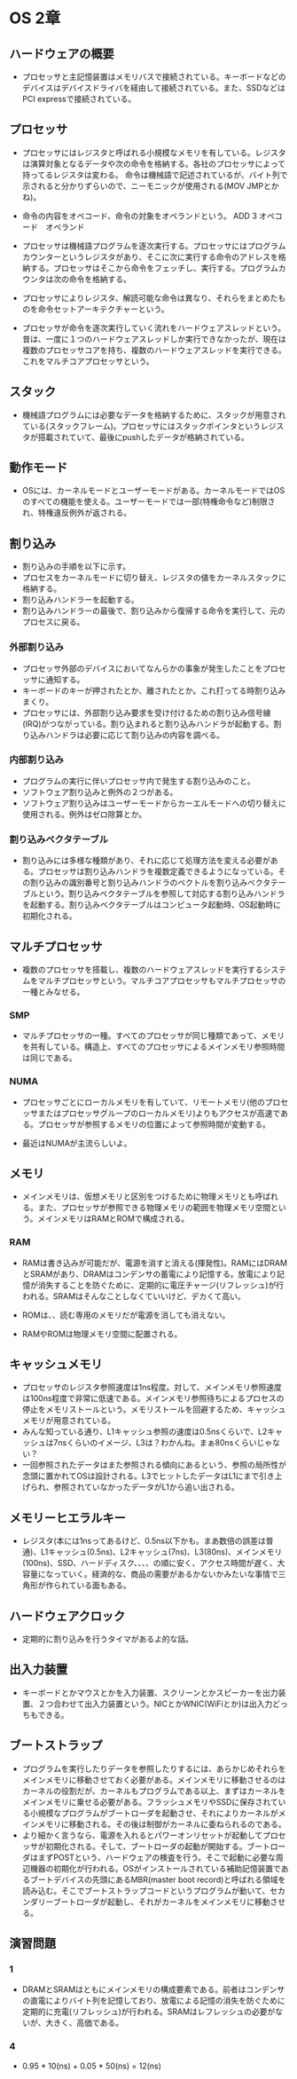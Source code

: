 # OS 2章
## ハードウェアの概要
- プロセッサと主記憶装置はメモリバスで接続されている。キーボードなどのデバイスはデバイスドライバを経由して接続されている。また、SSDなどはPCI expressで接続されている。

## プロセッサ
- プロセッサにはレジスタと呼ばれる小規模なメモリを有している。レジスタは演算対象となるデータや次の命令を格納する。各社のプロセッサによって持ってるレジスタは変わる。
命令は機械語で記述されているが、バイト列で示されると分かりずらいので、ニーモニックが使用される(MOV JMPとかね)。

- 命令の内容をオペコード、命令の対象をオペランドという。
ADD 3
オペコード　オペランド

- プロセッサは機械語プログラムを逐次実行する。プロセッサにはプログラムカウンターというレジスタがあり、そこに次に実行する命令のアドレスを格納する。プロセッサはそこから命令をフェッチし、実行する。プログラムカウンタは次の命令を格納する。
- プロセッサによりレジスタ、解読可能な命令は異なり、それらをまとめたものを命令セットアーキテクチャーという。

- プロセッサが命令を逐次実行していく流れをハードウェアスレッドという。昔は、一度に１つのハードウェアスレッドしか実行できなかったが、現在は複数のプロセッサコアを持ち、複数のハードウェアスレッドを実行できる。これをマルチコアプロセッサという。

## スタック
- 機械語プログラムには必要なデータを格納するために、スタックが用意されている(スタックフレーム)。プロセッサにはスタックポインタというレジスタが搭載されていて、最後にpushしたデータが格納されている。

## 動作モード
- OSには、カーネルモードとユーザーモードがある。カーネルモードではOSのすべての機能を使える。ユーザーモードでは一部(特権命令など)制限され、特権違反例外が返される。

## 割り込み
- 割り込みの手順を以下に示す。
- プロセスをカーネルモードに切り替え、レジスタの値をカーネルスタックに格納する。
- 割り込みハンドラーを起動する。
- 割り込みハンドラーの最後で、割り込みから復帰する命令を実行して、元のプロセスに戻る。

### 外部割り込み
- プロセッサ外部のデバイスにおいてなんらかの事象が発生したことをプロセッサに通知する。
- キーボードのキーが押されたとか、離されたとか。これ打ってる時割り込みまくり。
- プロセッサには、外部割り込み要求を受け付けるための割り込み信号線(IRQ)がつながっている。割り込まれると割り込みハンドラが起動する。割り込みハンドラは必要に応じて割り込みの内容を調べる。

### 内部割り込み
- プログラムの実行に伴いプロセッサ内で発生する割り込みのこと。
- ソフトウェア割り込みと例外の２つがある。
- ソフトウェア割り込みはユーザーモードからカーエルモードへの切り替えに使用される。例外はゼロ除算とか。

### 割り込みベクタテーブル
- 割り込みには多様な種類があり、それに応じて処理方法を変える必要がある。プロセッサは割り込みハンドラを複数定義できるようになっている。その割り込みの識別番号と割り込みハンドラのベクトルを割り込みベクタテーブルという。割り込みベクタテーブルを参照して対応する割り込みハンドラを起動する。割り込みベクタテーブルはコンピュータ起動時、OS起動時に初期化される。

## マルチプロセッサ
- 複数のプロセッサを搭載し、複数のハードウェアスレッドを実行するシステムをマルチプロセッサという。マルチコアプロセッサもマルチプロセッサの一種とみなせる。
### SMP 
- マルチプロセッサの一種。すべてのプロセッサが同じ種類であって、メモリを共有している。構造上、すべてのプロセッサによるメインメモリ参照時間は同じである。
### NUMA 
- プロセッサごとにローカルメモリを有していて、リモートメモリ(他のプロセッサまたはプロセッサグループのローカルメモリ)よりもアクセスが高速である。プロセッサが参照するメモリの位置によって参照時間が変動する。

- 最近はNUMAが主流らしいよ。

## メモリ
- メインメモリは、仮想メモリと区別をつけるために物理メモリとも呼ばれる。また、プロセッサが参照できる物理メモリの範囲を物理メモリ空間という。メインメモリはRAMとROMで構成される。
### RAM
- RAMは書き込みが可能だが、電源を消すと消える(揮発性)。RAMにはDRAMとSRAMがあり、DRAMはコンデンサの蓄電により記憶する。放電により記憶が消失することを防ぐために、定期的に電圧チャージ(リフレッシュ)が行われる。SRAMはそんなことしなくていいけど、デカくて高い。
- ROMは、、読む専用のメモリだが電源を消しても消えない。

- RAMやROMは物理メモリ空間に配置される。

## キャッシュメモリ
- プロセッサのレジスタ参照速度は1ns程度。対して、メインメモリ参照速度は100ns程度で非常に低速である。メインメモリ参照待ちによるプロセスの停止をメモリストールという。メモリストールを回避するため、キャッシュメモリが用意されている。
- みんな知っている通り、L1キャッシュ参照の速度は0.5nsくらいで、L2キャッシュは7nsくらいのイメージ、L3は？わかんね。まぁ80nsくらいじゃない？
- 一回参照されたデータはまた参照される傾向にあるという、参照の局所性が念頭に置かれてOSは設計される。L3でヒットしたデータはL1にまで引き上げられ、参照されていなかったデータがL1から追い出される。

## メモリーヒエラルキー
- レジスタ(本には1nsってあるけど、0.5ns以下かも。まあ数倍の誤差は普通)、L1キャッシュ(0.5ns)、L2キャッシュ(7ns)、L3(80ns)、メインメモリ(100ns)、SSD、ハードディスク、、、、の順に安く、アクセス時間が遅く、大容量になっていく。経済的な、商品の需要があるかないかみたいな事情で三角形が作られている面もある。

## ハードウェアクロック
- 定期的に割り込みを行うタイマがあるよ的な話。

## 出入力装置
- キーボードとかマウスとかを入力装置、スクリーンとかスピーカーを出力装置、２つ合わせて出入力装置という。NICとかWNIC(WiFiとか)は出入力どっちもできる。

## ブートストラップ
- プログラムを実行したりデータを参照したりするには、あらかじめそれらをメインメモリに移動させておく必要がある。メインメモリに移動させるのはカーネルの役割だが、カーネルもプログラムである以上、まずはカーネルをメインメモリに乗せる必要がある。フラッシュメモリやSSDに保存されている小規模なプログラムがブートローダを起動させ、それによりカーネルがメインメモリに移動される。その後は制御がカーネルに委ねられるのである。
- より細かく言うなら、電源を入れるとパワーオンリセットが起動してプロセッサが初期化される。そして、ブートローダの起動が開始する。ブートローダはまずPOSTという、ハードウェアの検査を行う。そこで起動に必要な周辺機器の初期化が行われる。OSがインストールされている補助記憶装置であるブートデバイスの先頭にあるMBR(master boot record)と呼ばれる領域を読み込む。そこでブートストラップコードというプログラムが動いて、セカンダリーブートローダが起動し、それがカーネルをメインメモリに移動させる。

## 演習問題
### 1
- DRAMとSRAMはともにメインメモリの構成要素である。前者はコンデンサの直電によりバイト列を記憶しており、放電による記憶の消失を防ぐために定期的に充電(リフレッシュ)が行われる。SRAMはレフレッシュの必要がないが、大きく、高価である。
### 4
- 0.95 * 10(ns) + 0.05 * 50(ns) = 12(ns)
